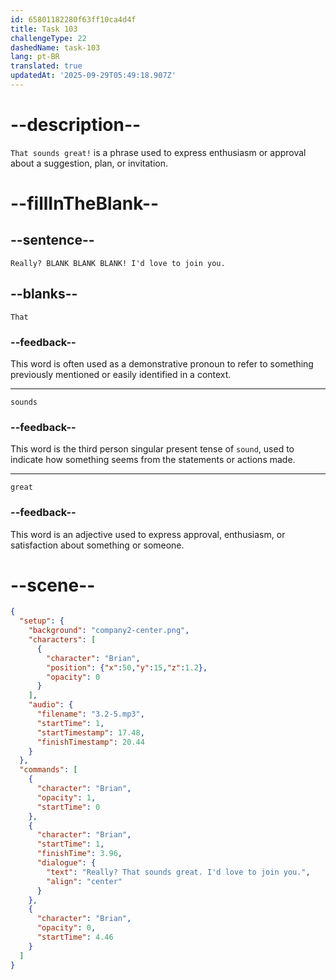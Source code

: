 ```yaml
---
id: 65801182280f63ff10ca4d4f
title: Task 103
challengeType: 22
dashedName: task-103
lang: pt-BR
translated: true
updatedAt: '2025-09-29T05:49:18.907Z'
---
```


<!-- (Audio) Brian: Really? That sounds great. I'd love to join you. -->

# --description--

`That sounds great!` is a phrase used to express enthusiasm or approval about a suggestion, plan, or invitation.

# --fillInTheBlank--

## --sentence--

`Really? BLANK BLANK BLANK! I'd love to join you.`

## --blanks--

`That`

### --feedback--

This word is often used as a demonstrative pronoun to refer to something previously mentioned or easily identified in a context.

---

`sounds`

### --feedback--

This word is the third person singular present tense of `sound`, used to indicate how something seems from the statements or actions made.

---

`great`

### --feedback--

This word is an adjective used to express approval, enthusiasm, or satisfaction about something or someone.

# --scene--

```json
{
  "setup": {
    "background": "company2-center.png",
    "characters": [
      {
        "character": "Brian",
        "position": {"x":50,"y":15,"z":1.2},
        "opacity": 0
      }
    ],
    "audio": {
      "filename": "3.2-5.mp3",
      "startTime": 1,
      "startTimestamp": 17.48,
      "finishTimestamp": 20.44
    }
  },
  "commands": [
    {
      "character": "Brian",
      "opacity": 1,
      "startTime": 0
    },
    {
      "character": "Brian",
      "startTime": 1,
      "finishTime": 3.96,
      "dialogue": {
        "text": "Really? That sounds great. I'd love to join you.",
        "align": "center"
      }
    },
    {
      "character": "Brian",
      "opacity": 0,
      "startTime": 4.46
    }
  ]
}
```
